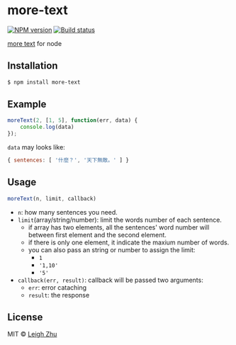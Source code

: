 # more-text
[![NPM version](https://img.shields.io/npm/v/more-text.svg?style=flat)](https://www.npmjs.org/package/more-text)
[![Build status](https://img.shields.io/travis/lisposter/node-more-text.svg?style=flat)](https://travis-ci.org/lisposter/node-more-text)

[more text](http://more.handlino.com/api) for node

## Installation

```bash
$ npm install more-text
```

## Example
```js
moreText(2, [1, 5], function(err, data) {
    console.log(data)
});
```
`data` may looks like:

```js
{ sentences: [ '什麼？', '天下無敵。' ] }
```


## Usage
```js
moreText(n, limit, callback)
```

* `n`: how many sentences you need.
* `limit`(array/string/number):  limit the words number of each sentence.
    * if array has two elements, all the sentences' word number will between first element and the second element.
    * if there is only one element, it indicate the maxium number of words.
    * you can also pass an string or number to assign the limit:
        * `1`
        * `'1,10'`
        * `'5'`
* `callback(err, result)`: callback will be passed two arguments:
    * `err`: error cataching
    * `result`: the response

## License

MIT © [Leigh Zhu](#)
